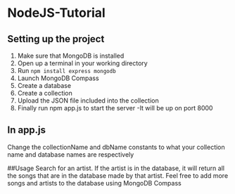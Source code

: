 # NodeJS-Tutorial
## Setting up the project
1. Make sure that MongoDB is installed
2. Open up a terminal in your working directory
3. Run ```npm install express mongodb```
4. Launch MongoDB Compass
5. Create a database 
6. Create a collection
7. Upload the JSON file included into the collection
8. Finally run npm app.js to start the server 
   -It will be up on port 8000

## In app.js
Change the collectionName and dbName constants to what your collection name and database names are respectively

##Usage
Search for an artist. If the artist is in the database, it will return all the songs that are in the database
made by that artist. Feel free to add more songs and artists to the database using MongoDB Compass

